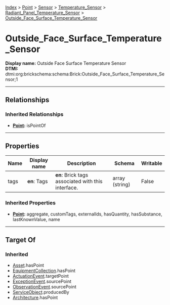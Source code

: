 [Index](../../../../index.md) > [Point](../../../Point.md) > [Sensor](../../Sensor.md) > [Temperature_Sensor](../Temperature_Sensor.md) > [Radiant_Panel_Temperature_Sensor](Radiant_Panel_Temperature_Sensor.md) > [Outside_Face_Surface_Temperature_Sensor](#)
# Outside_Face_Surface_Temperature_Sensor

**Display name:** Outside Face Surface Temperature Sensor<br />
**DTMI:** dtmi:org:brickschema:schema:Brick:Outside_Face_Surface_Temperature_Sensor;1

---

## Relationships

### Inherited Relationships
* **[Point](../../../Point.md):** isPointOf

---

## Properties

|Name|Display name|Description|Schema|Writable|
|-|-|-|-|-|
|tags|**en**: Tags|**en**: Brick tags associated with this interface.|array (string)|False|
### Inherited Properties
* **[Point](../../../Point.md):** aggregate, customTags, externalIds, hasQuantity, hasSubstance, lastKnownValue, name

---

## Target Of
### Inherited
* [Asset](../../../../Asset/Asset.md).hasPoint
* [EquipmentCollection](../../../../Collection/EquipmentCollection.md).hasPoint
* [ActuationEvent](../../../../Event/PointEvent/ActuationEvent.md).targetPoint
* [ExceptionEvent](../../../../Event/PointEvent/ExceptionEvent.md).sourcePoint
* [ObservationEvent](../../../../Event/PointEvent/ObservationEvent.md).sourcePoint
* [ServiceObject](../../../../Information/ServiceObject/ServiceObject.md).producedBy
* [Architecture](../../../../Space/Architecture/Architecture.md).hasPoint
